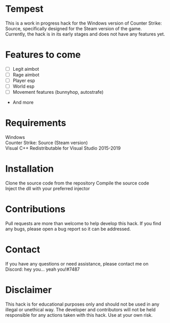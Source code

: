 # Tempest
This is a work in progress hack for the Windows version of Counter Strike: Source, specifically designed for the Steam version of the game.  
Currently, the hack is in its early stages and does not have any features yet.

# Features to come
- [ ] Legit aimbot
- [ ] Rage aimbot
- [ ] Player esp
- [ ] World esp
- [ ] Movement features (bunnyhop, autostrafe)
- And more

# Requirements
Windows  
Counter Strike: Source (Steam version)  
Visual C++ Redistributable for Visual Studio 2015-2019

# Installation
Clone the source code from the repository
Compile the source code  
Inject the dll with your preferred injector  

# Contributions
Pull requests are more than welcome to help develop this hack. If you find any bugs, please open a bug report so it can be addressed.

# Contact
If you have any questions or need assistance, please contact me on Discord: hey you... yeah you!#7487

# Disclaimer
This hack is for educational purposes only and should not be used in any illegal or unethical way. The developer and contributors will not be held responsible for any actions taken with this hack. Use at your own risk.
